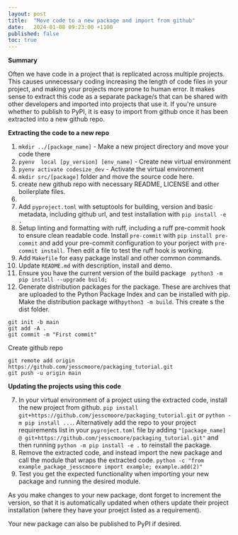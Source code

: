 ```yaml
---
layout: post
title:  "Move code to a new package and import from github"
date:   2024-01-08 09:23:00 +1100
published: false
toc: true
---
```


**Summary**

Often we have code in a project that is replicated across multiple projects. This causes unnecessary coding increasing the length of code files in your project, and making your projects more prone to human error. It makes sense to extract this code as a separate package/s that can be shared with other developers and imported into projects that use it. If you're unsure whether to publish to PyPI, it is easy to import from github once it has been extracted into a new github repo.

**Extracting the code to a new repo**

1. `mkdir ../[package_name]` - Make a new project directory and move your code there
2. `pyenv  local [py_version] [env_name]` - Create new virtual environment
3. `pyenv activate codesize_dev` - Activate the virtual environment
4. `mkdir src/[package]` folder and move the source code here.
4. create new github repo with necessary README, LICENSE and other boilerplate files.
2.
3. Add `pyproject.toml` with setuptools for building, version and basic metadata, including github url, and test installation with `pip install -e .`
4. Setup linting and formatting with ruff, including a ruff pre-commit hook to ensure clean readable code. Install `pre-commit` with `pip install pre-commit` and add your pre-commit configuration to your porject with `pre-commit install`. Then edit a file to test the ruff hook is working.
5. Add `Makefile` for easy package install and other common commands.
6. Update `README.md` with description, install and demo.
7. Ensure you have the current version of the build package ` python3 -m pip install --upgrade build;`
8. Generate distribution packages for the package. These are archives that are uploaded to the Python Package Index and can be installed with pip. Make the distribution package with`python3 -m build`. This create s the dist folder.

```
git init -b main
git add -A .
git commit -m "First commit"
```
Create github repo
```
git remote add origin https://github.com/jesscmoore/packaging_tutorial.git
git push -u origin main
```


**Updating the projects using this code**

7. In your virtual environment of a project using the extracted code, install the new project from github. `pip install git+https://github.com/jesscmoore/packaging_tutorial.git` or `python -m pip install ...`. Alternatively add the repo to your project requirements list in your `pyproject.toml` file by adding `"[package_name] @ git+https://github.com/jesscmoore/packaging_tutorial.git"` and then running `python -m pip install -e .` to reinstall the package.
8. Remove the extracted code, and instead import the new package and call the module that wraps the extracted code.  `python -c "from example_package_jesscmoore import example; example.add(2)"`
9. Test you get the expected functionality when importing your new package and running the desired module.


As you make changes to your new package, dont forget to increment the version, so that it is automatically updated when others update their project installation (where they have your proejct listed as a requirement).

Your new package can also be published to PyPI if desired.
